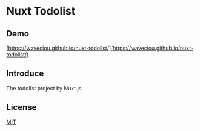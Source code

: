 # Nuxt Todolist

## Demo

[https://waveciou.github.io/nuxt-todolist/](https://waveciou.github.io/nuxt-todolist/)

## Introduce

The todolist project by Nuxt.js.

## License

[MIT](https://github.com/waveciou/nuxt-todolist/blob/master/LICENSE.md)